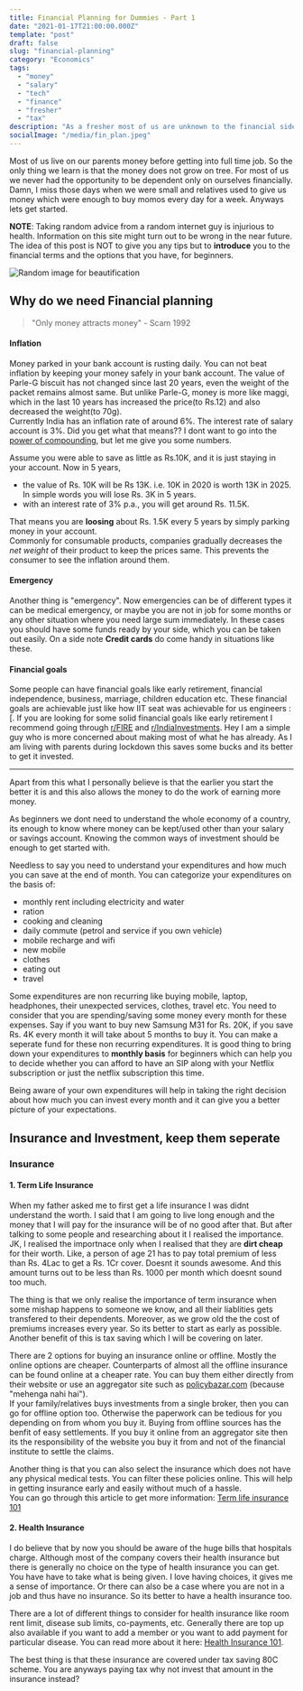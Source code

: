 ```yaml
---
title: Financial Planning for Dummies - Part 1
date: "2021-01-17T21:00:00.000Z"
template: "post"
draft: false
slug: "financial-planning"
category: "Economics"
tags:
  - "money"
  - "salary"
  - "tech"
  - "finance"
  - "fresher"
  - "tax"
description: "As a fresher most of us are unknown to the financial side of the world. It is important to take our finance in our own hands and invest it at the right place so that you can make most of your 'in-hand':P. In this article I will start with why do you need financial planning and how you can do it on your own."
socialImage: "/media/fin_plan.jpeg"
---
```


Most of us live on our parents money before getting into full time job. So the only thing we learn is that the money does not grow on tree. For most of us we never had the opportunity to be dependent only on ourselves financially. Damn, I miss those days when we were small and relatives used to give us money which were enough to buy momos every day for a week. Anyways lets get started.  

**NOTE**: Taking random advice from a random internet guy is injurious to health. Information on this site might turn out to be wrong in the near future. The idea of this post is NOT to give you any tips but to **introduce** you to the financial terms and the options that you have, for beginners.

![Random image for beautification](/media/fin_plan.jpeg)

## Why do we need Financial planning
> "Only money attracts money" - Scam 1992

#### Inflation
Money parked in your bank account is rusting daily. You can not beat inflation by keeping your money safely in your bank account. The value of Parle-G biscuit has not changed since last 20 years, even the weight of the packet remains almost same. But unlike Parle-G, money is more like maggi, which in the last 10 years has increased the price(to Rs.12) and also decreased the weight(to 70g).  
Currently India has an inflation rate of around 6%. The interest rate of salary account is 3%. Did you get what that means?? I dont want to go into the [power of compounding](https://medium.com/swlh/the-power-of-compound-interest-850ab4517506), but let me give you some numbers.  
  
Assume you were able to save as little as Rs.10K, and it is just staying in your account. Now in 5 years,
  - the value of Rs. 10K will be Rs 13K. i.e. 10K in 2020 is worth 13K in 2025. In simple words you will lose Rs. 3K in 5 years.  
  - with an interest rate of 3% p.a., you will get around Rs. 11.5K.  
      
That means you are **loosing** about Rs. 1.5K every 5 years by simply parking money in your account.  
Commonly for consumable products, companies gradually decreases the *net weight* of their product to keep the prices same. This prevents the consumer to see the inflation around them.

#### Emergency
Another thing is "emergency". Now emergencies can be of different types it can be medical emergency, or maybe you are not in job for some months or any other situation where you need large sum immediately. In these cases you should have some funds ready by your side, which you can be taken out easily. On a side note **Credit cards** do come handy in situations like these.  

#### Financial goals
Some people can have financial goals like early retirement, financial independence, business, marriage, children education etc. These financial goals are achievable just like how IIT seat was achievable for us engineers :[. If you are looking for some solid financial goals like early retirement I recommend going through [r/FIRE](https://www.reddit.com/r/FIREIndia/wiki/index) and [r/IndiaInvestments](https://www.reddit.com/r/IndiaInvestments/wiki/index). Hey I am a simple guy who is more concerned about making most of what he has already. As I am living with parents during lockdown this saves some bucks and its better to get it invested.  

--------------
Apart from this what I personally believe is that the earlier you start the better it is and this also allows the money to do the work of earning more money.

As beginners we dont need to understand the whole economy of a country, its enough to know where money can be kept/used other than your salary or savings account. Knowing the common ways of investment should be enough to get started with.  

Needless to say you need to understand your expenditures and how much you can save at the end of month. You can categorize your expenditures on the basis of:  
  - monthly rent including electricity and water
  - ration
  - cooking and cleaning
  - daily commute (petrol and service if you own vehicle)
  - mobile recharge and wifi
  - new mobile 
  - clothes
  - eating out
  - travel

Some expenditures are  non recurring like buying mobile, laptop, headphones, their unexpected services, clothes, travel etc. You need to consider that you are spending/saving some money every month for these expenses. Say if you want to buy new Samsung M31 for Rs. 20K, if you save Rs. 4K every month it will take about 5 months to buy it. You can make a seperate fund for these non recurring expenditures. It is good thing to bring down your expenditures to **monthly basis** for beginners which can help you to decide whether you can afford to have an SIP along with your Netflix subscription or just the netflix subscription this time.  
  
Being aware of your own expenditures will help in taking the right decision about how much you can invest every month and it can give you a better picture of your expectations.

## Insurance and Investment, keep them seperate
### Insurance  
#### 1. Term Life Insurance
When my father asked me to first get a life insurance I was didnt understand the worth. I said that I am going to live long enough and the money that I will pay for the insurance will be of no good after that. But after talking to some people and researching about it I realised the importance. JK, I realised the importnace only when I realised that they are **dirt cheap** for their worth. Like, a person of age 21 has to pay total premium of less than Rs. 4Lac to get a Rs. 1Cr cover. Doesnt it sounds awesome. And this amount turns out to be less than Rs. 1000 per month which doesnt sound too much.

The thing is that we only realise the importance of term insurance when some mishap happens to someone we know, and all their liablities gets transfered to their dependents. Moreover, as we grow old the the cost of premiums increases every year. So its better to start as early as possible. Another benefit of this is tax saving which I will be covering on later.  

There are 2 options for buying an insurance online or offline. Mostly the online options are cheaper. Counterparts of almost all the offline insurance can be found online at a cheaper rate. You can buy them either directly from their website or use an aggregator site such as [policybazar.com](policybazar.com) (because "mehenga nahi hai").  
If your family/relatives buys investments from a single broker, then you can go for offline option too. Otherwise the paperwork can be tedious for you depending on from whom you buy it. Buying from offline sources has the benfit of easy settlements. If you buy it online from an aggregator site then its the responsibility of the website you buy it from and not of the financial institute to settle the claims.  
  
Another thing is that you can also select the insurance which does not have any physical medical tests. You can filter these policies online. This will help in getting insurance early and easily without much of a hassle.  
You can go through this article to get more information: [Term life insurance 101](https://joinditto.in/life-insurance/articles/term-insurance-101/)  
  

#### 2. Health Insurance
I do believe that by now you should be aware of the huge bills that hospitals charge. Although most of the company covers their health insurance but there is generally no choice on the type of health insurance you can get. You have have to take what is being given. I love having choices, it gives me a sense of importance. Or there can also be a case where you are not in a job and thus have no insurance. So its better to have a health insurance too.
  
There are a lot of different things to consider for health insurance like room rent limit, disease sub limits, co-payments, etc. Generally there are top up also available if you want to add a member or you want to add payment for particular disease. You can read more about it here: [Health Insurance 101](https://joinditto.in/health-insurance/articles/when-should-you-opt-for-opd/).
  
The best thing is that these insurance are covered under tax saving 80C scheme. You are anyways paying tax why not invest that amount in the insurance instead?

